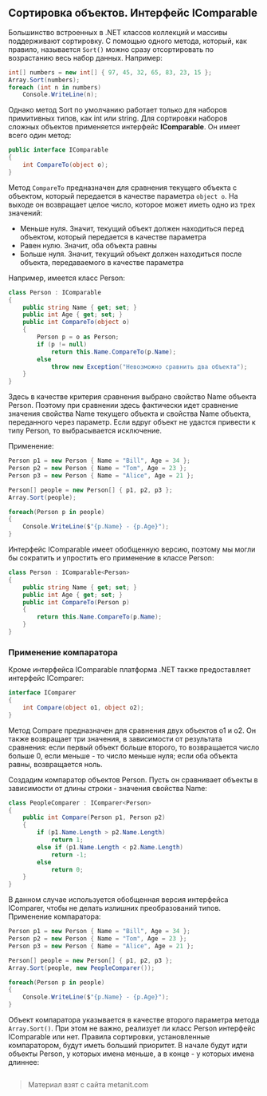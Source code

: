 ## Сортировка объектов. Интерфейс IComparable

Большинство встроенных в .NET классов коллекций и массивы поддерживают сортировку. С помощью одного метода, который, как правило, называется `Sort()` можно сразу отсортировать по возрастанию весь набор данных. Например:

```cs
int[] numbers = new int[] { 97, 45, 32, 65, 83, 23, 15 };
Array.Sort(numbers);
foreach (int n in numbers)
    Console.WriteLine(n);
```

Однако метод Sort по умолчанию работает только для наборов примитивных типов, как int или string. Для сортировки наборов сложных объектов применяется интерфейс **IComparable**. Он имеет всего один метод:

```cs
public interface IComparable
{
    int CompareTo(object o);
}
```

Метод `CompareTo` предназначен для сравнения текущего объекта с объектом, который передается в качестве параметра `object o`. На выходе он возвращает целое число, которое может иметь одно из трех значений:
- Меньше нуля. Значит, текущий объект должен находиться перед объектом, который передается в качестве параметра
- Равен нулю. Значит, оба объекта равны 
- Больше нуля. Значит, текущий объект должен находиться после объекта, передаваемого в качестве параметра

Например, имеется класс Person:

```cs
class Person : IComparable
{
    public string Name { get; set; }
    public int Age { get; set; }
    public int CompareTo(object o)
    {
        Person p = o as Person;
        if (p != null)
            return this.Name.CompareTo(p.Name);
        else
            throw new Exception("Невозможно сравнить два объекта");
    }
}
```

Здесь в качестве критерия сравнения выбрано свойство Name объекта Person. Поэтому при сравнении здесь фактически идет сравнение значения свойства Name текущего объекта и свойства Name объекта, переданного через параметр. Если вдруг объект не удастся привести к типу Person, то выбрасывается исключение.

Применение:

```cs
Person p1 = new Person { Name = "Bill", Age = 34 };
Person p2 = new Person { Name = "Tom", Age = 23 };
Person p3 = new Person { Name = "Alice", Age = 21 };

Person[] people = new Person[] { p1, p2, p3 };
Array.Sort(people);

foreach(Person p in people)
{
    Console.WriteLine($"{p.Name} - {p.Age}");
}
```

Интерфейс IComparable имеет обобщенную версию, поэтому мы могли бы сократить и упростить его применение в классе Person:

```cs
class Person : IComparable<Person>
{
    public string Name { get; set; }
    public int Age { get; set; }
    public int CompareTo(Person p)
    {
        return this.Name.CompareTo(p.Name);
    }
}
```

### Применение компаратора

Кроме интерфейса IComparable платформа .NET также предоставляет интерфейс IComparer:

```cs
interface IComparer
{
    int Compare(object o1, object o2);
}
```

Метод Compare предназначен для сравнения двух объектов o1 и o2. Он также возвращает три значения, в зависимости от результата сравнения: если первый объект больше второго, то возвращается число больше 0, если меньше - то число меньше нуля; если оба объекта равны, возвращается ноль.

Создадим компаратор объектов Person. Пусть он сравнивает объекты в зависимости от длины строки - значения свойства Name:

```cs
class PeopleComparer : IComparer<Person>
{
    public int Compare(Person p1, Person p2)
    {
        if (p1.Name.Length > p2.Name.Length)
            return 1;
        else if (p1.Name.Length < p2.Name.Length)
            return -1;
        else
            return 0;
    }
}
```

В данном случае используется обобщенная версия интерфейса IComparer, чтобы не делать излишних преобразований типов. Применение компаратора:

```cs
Person p1 = new Person { Name = "Bill", Age = 34 };
Person p2 = new Person { Name = "Tom", Age = 23 };
Person p3 = new Person { Name = "Alice", Age = 21 };

Person[] people = new Person[] { p1, p2, p3 };
Array.Sort(people, new PeopleComparer());

foreach(Person p in people)
{
    Console.WriteLine($"{p.Name} - {p.Age}");
}
```

Объект компаратора указывается в качестве второго параметра метода `Array.Sort()`. При этом не важно, реализует ли класс Person интерфейс IComparable или нет. Правила сортировки, установленные компаратором, будут иметь больший приоритет. В начале будут идти объекты Person, у которых имена меньше, а в конце - у которых имена длиннее:

```

```


> Материал взят с сайта metanit.com